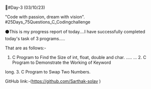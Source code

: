 🎯#Day-3 (03/10/23)

"Code with passion, dream with vision". #25Days_75Questions_C_Codingchallenge

⚫This is my progress report of today....I have successfully completed today's task of 3 programs.....

That are as follows:-

1. C Program to Find the Size of int, float, double and char.                 ..... ...                             2. C Program to Demonstrate the Working of Keyword

long. 3. C Program to Swap Two Numbers.

GitHub link:-(https://github.com/Sarthak-solav )
